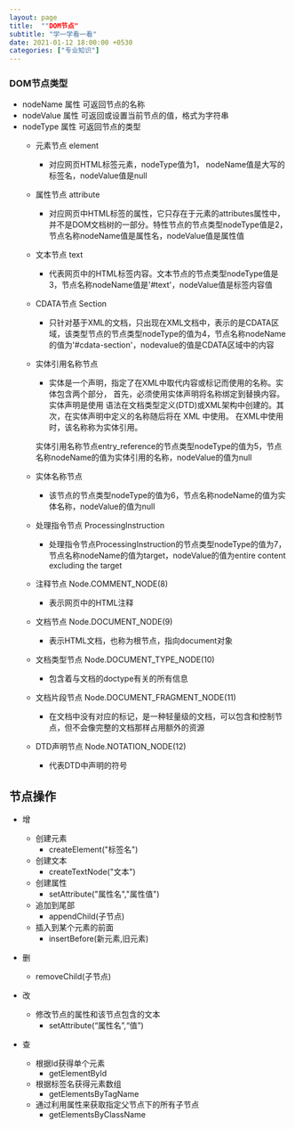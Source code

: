 ```yaml
---
layout: page
title:  ""DOM节点"
subtitle: "学一学看一看"
date: 2021-01-12 18:00:00 +0530
categories: ["专业知识"]
---
```


### DOM节点类型
- nodeName 属性  可返回节点的名称
- nodeValue 属性  可返回或设置当前节点的值，格式为字符串
- nodeType 属性  可返回节点的类型
    - 元素节点 element 
        - 对应网页HTML标签元素，nodeType值为1， nodeName值是大写的标签名，nodeValue值是null

    - 属性节点 attribute
        - 对应网页中HTML标签的属性，它只存在于元素的attributes属性中，并不是DOM文档树的一部分。特性节点的节点类型nodeType值是2，节点名称nodeName值是属性名，nodeValue值是属性值

    - 文本节点 text
        - 代表网页中的HTML标签内容。文本节点的节点类型nodeType值是3，节点名称nodeName值是'#text'，nodeValue值是标签内容值
    
    - CDATA节点 Section
        - 只针对基于XML的文档，只出现在XML文档中，表示的是CDATA区域，该类型节点的节点类型nodeType的值为4，节点名称nodeName的值为'#cdata-section'，nodevalue的值是CDATA区域中的内容

    - 实体引用名称节点
        - 实体是一个声明，指定了在XML中取代内容或标记而使用的名称。实体包含两个部分， 首先，必须使用实体声明将名称绑定到替换内容。 实体声明是使用 <!ENTITY name "value"> 语法在文档类型定义(DTD)或XML架构中创建的。其次，在实体声明中定义的名称随后将在 XML 中使用。 在XML中使用时，该名称称为实体引用。

        实体引用名称节点entry_reference的节点类型nodeType的值为5，节点名称nodeName的值为实体引用的名称，nodeValue的值为null

    - 实体名称节点
        - 该节点的节点类型nodeType的值为6，节点名称nodeName的值为实体名称，nodeValue的值为null

    - 处理指令节点 ProcessingInstruction
        - 处理指令节点ProcessingInstruction的节点类型nodeType的值为7，节点名称nodeName的值为target，nodeValue的值为entire content excluding the target

    - 注释节点  Node.COMMENT_NODE(8)
		- 表示网页中的HTML注释

	- 文档节点  Node.DOCUMENT_NODE(9)
		- 表示HTML文档，也称为根节点，指向document对象

	- 文档类型节点  Node.DOCUMENT_TYPE_NODE(10)
		- 包含着与文档的doctype有关的所有信息

	- 文档片段节点  Node.DOCUMENT_FRAGMENT_NODE(11)
		- 在文档中没有对应的标记，是一种轻量级的文档，可以包含和控制节点，但不会像完整的文档那样占用额外的资源

	- DTD声明节点  Node.NOTATION_NODE(12)
		- 代表DTD中声明的符号


## 节点操作
- 增
	- 创建元素
		- createElement("标签名")
	- 创建文本
		- createTextNode("文本")
	- 创建属性
		- setAttribute("属性名","属性值")
	- 追加到尾部
		- appendChild(子节点)
	- 插入到某个元素的前面
		- insertBefore(新元素,旧元素)
- 删
	- removeChild(子节点)
- 改
	- 修改节点的属性和该节点包含的文本
		- setAttribute(“属性名”,“值”)

- 查
	- 根据Id获得单个元素
		- getElementById 
	- 根据标签名获得元素数组
		- getElementsByTagName	
	- 通过利用属性来获取指定父节点下的所有子节点
		- getElementsByClassName



